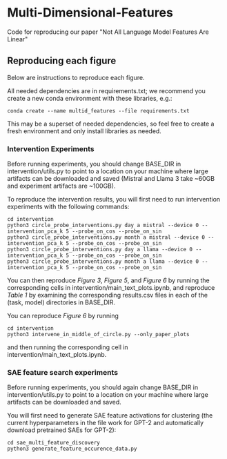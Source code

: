 # Multi-Dimensional-Features
Code for reproducing our paper "Not All Language Model Features Are Linear"


## Reproducing each figure

Below are instructions to reproduce each figure. 

All needed dependencies are in requirements.txt; we recommend you create a new conda environment with these libraries, e.g.:
```
conda create --name multid_features --file requirements.txt
```
This may be a superset of needed dependencies, so feel free to create a fresh environment and only install libraries as needed.

### Intervention Experiments

Before running experiments, you should change BASE_DIR in intervention/utils.py to point to a location on your machine where large artifacts can be downloaded and saved (Mistral and Llama 3 take ~60GB and experiment artifacts are ~100GB).

To reproduce the intervention results, you will first need to run intervention experiments with the following commands:

```
cd intervention
python3 circle_probe_interventions.py day a mistral --device 0 --intervention_pca_k 5 --probe_on_cos --probe_on_sin
python3 circle_probe_interventions.py month a mistral --device 0 --intervention_pca_k 5 --probe_on_cos --probe_on_sin
python3 circle_probe_interventions.py day a llama --device 0 --intervention_pca_k 5 --probe_on_cos --probe_on_sin
python3 circle_probe_interventions.py month a llama --device 0 --intervention_pca_k 5 --probe_on_cos --probe_on_sin
```

You can then reproduce *Figure 3*, *Figure 5*, and *Figure 6* by running the corresponding cells in intervention/main_text_plots.ipynb, and reproduce *Table 1* by examining the corresponding results.csv files in each of the (task, model) directories in BASE_DIR.


You can reproduce *Figure 6* by running 
```
cd intervention
python3 intervene_in_middle_of_circle.py --only_paper_plots
```
and then running the corresponding cell in intervention/main_text_plots.ipynb.


### SAE feature search experiments

Before running experiments, you should again change BASE_DIR in intervention/utils.py to point to a location on your machine where large artifacts can be downloaded and saved.

You will first need to generate SAE feature activations for clustering (the current hyperparameters in the file work for GPT-2 and automatically download pretrained SAEs for GPT-2):

```
cd sae_multi_feature_discovery
python3 generate_feature_occurence_data.py
```

